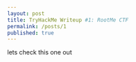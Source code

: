 ```yaml
---
layout: post
title: TryHackMe Writeup #1: RootMe CTF
permalink: /posts/1
published: true
---
```

lets check this one out
